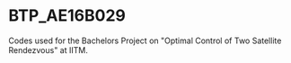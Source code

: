 # BTP_AE16B029
Codes used for the Bachelors Project on "Optimal Control of Two Satellite Rendezvous" at IITM.
